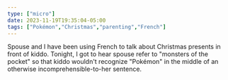 ```yaml
---
type: ["micro"]
date: 2023-11-19T19:35:04-05:00
tags: ["Pokémon","Christmas","parenting","French"]
---
```

Spouse and I have been using French to talk about Christmas presents in front of kiddo. Tonight, I got to hear spouse refer to "monsters of the pocket" so that kiddo wouldn't recognize "Pokémon" in the middle of an otherwise incomprehensible-to-her sentence.
